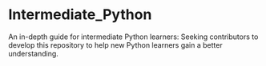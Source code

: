 # Intermediate_Python
An in-depth guide for intermediate Python learners: Seeking contributors to develop this repository to help new Python learners gain a better understanding.
